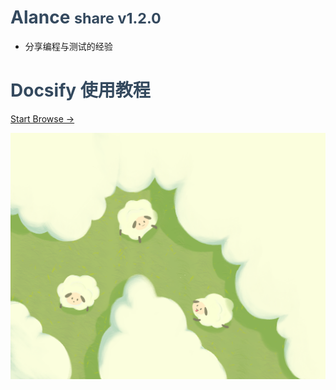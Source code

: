<!-- 首页 -->

<!-- ![logo](_media/nya-n.png) -->


# <span style="color:#34495e">Alance <small>share v1.2.0</small></span>
- 分享编程与测试的经验

# <span style="color:#34495e">Docsify 使用教程</span>

<!-- [GitHub](https://github.com/docsifyjs/docsify/) -->
[Start Browse →](/README)

<!-- 替换封面 -->
![bg](_media/云朵与羊群-新1.png)




